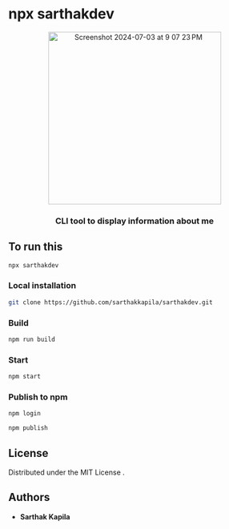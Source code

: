 # npx sarthakdev
<p align="center">
<img width="345" alt="Screenshot 2024-07-03 at 9 07 23 PM" src="https://github.com/sarthakkapila/sarthakdev/assets/112886451/d4a0b5df-21a2-4873-8393-6e95c9540fae">
   <h3 align="center">CLI tool to display information about me</h3>
</p>


## To run this 
```bash
npx sarthakdev
```

### Local installation

```bash
git clone https://github.com/sarthakkapila/sarthakdev.git
```

### Build 
```bash
npm run build
```
### Start
```bash
npm start
```

### Publish to npm 

```sh
npm login
```
```sh
npm publish
```

## License

Distributed under the MIT License .

## Authors

* **Sarthak Kapila** 
